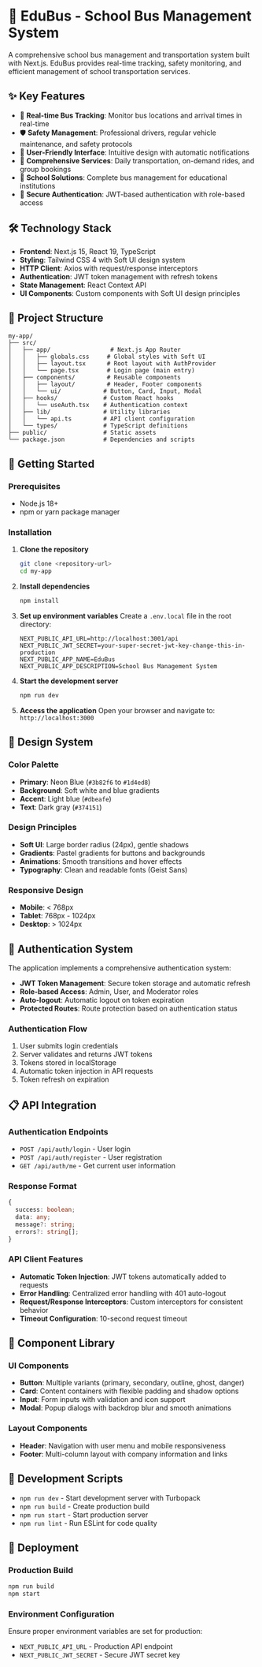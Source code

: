 # 🚌 EduBus - School Bus Management System

A comprehensive school bus management and transportation system built with Next.js. EduBus provides real-time tracking, safety monitoring, and efficient management of school transportation services.

## ✨ Key Features

- 🚌 **Real-time Bus Tracking**: Monitor bus locations and arrival times in real-time
- 🛡️ **Safety Management**: Professional drivers, regular vehicle maintenance, and safety protocols
- 📱 **User-Friendly Interface**: Intuitive design with automatic notifications
- 🎯 **Comprehensive Services**: Daily transportation, on-demand rides, and group bookings
- 🏫 **School Solutions**: Complete bus management for educational institutions
- 🔐 **Secure Authentication**: JWT-based authentication with role-based access

## 🛠️ Technology Stack

- **Frontend**: Next.js 15, React 19, TypeScript
- **Styling**: Tailwind CSS 4 with Soft UI design system
- **HTTP Client**: Axios with request/response interceptors
- **Authentication**: JWT token management with refresh tokens
- **State Management**: React Context API
- **UI Components**: Custom components with Soft UI design principles

## 📁 Project Structure

```
my-app/
├── src/
│   ├── app/                 # Next.js App Router
│   │   ├── globals.css     # Global styles with Soft UI
│   │   ├── layout.tsx      # Root layout with AuthProvider
│   │   └── page.tsx        # Login page (main entry)
│   ├── components/         # Reusable components
│   │   ├── layout/         # Header, Footer components
│   │   └── ui/            # Button, Card, Input, Modal
│   ├── hooks/             # Custom React hooks
│   │   └── useAuth.tsx    # Authentication context
│   ├── lib/               # Utility libraries
│   │   └── api.ts         # API client configuration
│   └── types/             # TypeScript definitions
├── public/                # Static assets
└── package.json           # Dependencies and scripts
```

## 🚀 Getting Started

### Prerequisites

- Node.js 18+ 
- npm or yarn package manager

### Installation

1. **Clone the repository**
   ```bash
   git clone <repository-url>
   cd my-app
   ```

2. **Install dependencies**
   ```bash
   npm install
   ```

3. **Set up environment variables**
   Create a `.env.local` file in the root directory:
   ```env
   NEXT_PUBLIC_API_URL=http://localhost:3001/api
   NEXT_PUBLIC_JWT_SECRET=your-super-secret-jwt-key-change-this-in-production
   NEXT_PUBLIC_APP_NAME=EduBus
   NEXT_PUBLIC_APP_DESCRIPTION=School Bus Management System
   ```

4. **Start the development server**
   ```bash
   npm run dev
   ```

5. **Access the application**
   Open your browser and navigate to: `http://localhost:3000`

## 🎨 Design System

### Color Palette
- **Primary**: Neon Blue (`#3b82f6` to `#1d4ed8`)
- **Background**: Soft white and blue gradients
- **Accent**: Light blue (`#dbeafe`)
- **Text**: Dark gray (`#374151`)

### Design Principles
- **Soft UI**: Large border radius (24px), gentle shadows
- **Gradients**: Pastel gradients for buttons and backgrounds
- **Animations**: Smooth transitions and hover effects
- **Typography**: Clean and readable fonts (Geist Sans)

### Responsive Design
- **Mobile**: < 768px
- **Tablet**: 768px - 1024px
- **Desktop**: > 1024px

## 🔐 Authentication System

The application implements a comprehensive authentication system:

- **JWT Token Management**: Secure token storage and automatic refresh
- **Role-based Access**: Admin, User, and Moderator roles
- **Auto-logout**: Automatic logout on token expiration
- **Protected Routes**: Route protection based on authentication status

### Authentication Flow
1. User submits login credentials
2. Server validates and returns JWT tokens
3. Tokens stored in localStorage
4. Automatic token injection in API requests
5. Token refresh on expiration

## 📋 API Integration

### Authentication Endpoints
- `POST /api/auth/login` - User login
- `POST /api/auth/register` - User registration
- `GET /api/auth/me` - Get current user information

### Response Format
```typescript
{
  success: boolean;
  data: any;
  message?: string;
  errors?: string[];
}
```

### API Client Features
- **Automatic Token Injection**: JWT tokens automatically added to requests
- **Error Handling**: Centralized error handling with 401 auto-logout
- **Request/Response Interceptors**: Custom interceptors for consistent behavior
- **Timeout Configuration**: 10-second request timeout

## 🧩 Component Library

### UI Components
- **Button**: Multiple variants (primary, secondary, outline, ghost, danger)
- **Card**: Content containers with flexible padding and shadow options
- **Input**: Form inputs with validation and icon support
- **Modal**: Popup dialogs with backdrop blur and smooth animations

### Layout Components
- **Header**: Navigation with user menu and mobile responsiveness
- **Footer**: Multi-column layout with company information and links

## 🔧 Development Scripts

- `npm run dev` - Start development server with Turbopack
- `npm run build` - Create production build
- `npm run start` - Start production server
- `npm run lint` - Run ESLint for code quality

## 🚀 Deployment

### Production Build
```bash
npm run build
npm start
```

### Environment Configuration
Ensure proper environment variables are set for production:
- `NEXT_PUBLIC_API_URL` - Production API endpoint
- `NEXT_PUBLIC_JWT_SECRET` - Secure JWT secret key

